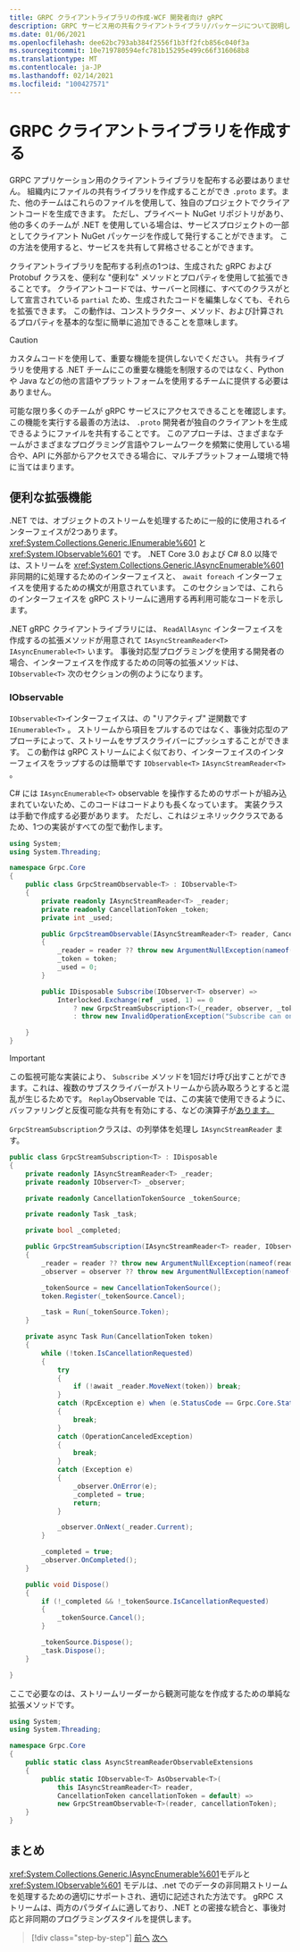 ```yaml
---
title: GRPC クライアントライブラリの作成-WCF 開発者向け gRPC
description: GRPC サービス用の共有クライアントライブラリ/パッケージについて説明します。
ms.date: 01/06/2021
ms.openlocfilehash: dee62bc793ab384f2556f1b3ff2fcb856c040f3a
ms.sourcegitcommit: 10e719780594efc781b15295e499c66f316068b8
ms.translationtype: MT
ms.contentlocale: ja-JP
ms.lasthandoff: 02/14/2021
ms.locfileid: "100427571"
---
```

# <a name="create-grpc-client-libraries"></a>GRPC クライアントライブラリを作成する

GRPC アプリケーション用のクライアントライブラリを配布する必要はありません。 組織内にファイルの共有ライブラリを作成することができ `.proto` ます。また、他のチームはこれらのファイルを使用して、独自のプロジェクトでクライアントコードを生成できます。 ただし、プライベート NuGet リポジトリがあり、他の多くのチームが .NET を使用している場合は、サービスプロジェクトの一部としてクライアント NuGet パッケージを作成して発行することができます。 この方法を使用すると、サービスを共有して昇格させることができます。

クライアントライブラリを配布する利点の1つは、生成された gRPC および Protobuf クラスを、便利な "便利な" メソッドとプロパティを使用して拡張できることです。 クライアントコードでは、サーバーと同様に、すべてのクラスがとして宣言されている `partial` ため、生成されたコードを編集しなくても、それらを拡張できます。 この動作は、コンストラクター、メソッド、および計算されるプロパティを基本的な型に簡単に追加できることを意味します。

> [!CAUTION]
> カスタムコードを使用して、重要な機能を提供しないでください。 共有ライブラリを使用する .NET チームにこの重要な機能を制限するのではなく、Python や Java などの他の言語やプラットフォームを使用するチームに提供する必要はありません。

可能な限り多くのチームが gRPC サービスにアクセスできることを確認します。 この機能を実行する最善の方法は、 `.proto` 開発者が独自のクライアントを生成できるようにファイルを共有することです。 このアプローチは、さまざまなチームがさまざまなプログラミング言語やフレームワークを頻繁に使用している場合や、API に外部からアクセスできる場合に、マルチプラットフォーム環境で特に当てはまります。

## <a name="useful-extensions"></a>便利な拡張機能

.NET では、オブジェクトのストリームを処理するために一般的に使用されるインターフェイスが2つあります。 <xref:System.Collections.Generic.IEnumerable%601> と <xref:System.IObservable%601> です。 .NET Core 3.0 および C# 8.0 以降では、ストリームを <xref:System.Collections.Generic.IAsyncEnumerable%601> 非同期的に処理するためのインターフェイスと、 `await foreach` インターフェイスを使用するための構文が用意されています。 このセクションでは、これらのインターフェイスを gRPC ストリームに適用する再利用可能なコードを示します。

.NET gRPC クライアントライブラリには、 `ReadAllAsync` インターフェイスを作成するの拡張メソッドが用意されて `IAsyncStreamReader<T>` `IAsyncEnumerable<T>` います。 事後対応型プログラミングを使用する開発者の場合、インターフェイスを作成するための同等の拡張メソッドは、 `IObservable<T>` 次のセクションの例のようになります。

### <a name="iobservable"></a>IObservable

`IObservable<T>`インターフェイスは、の "リアクティブ" 逆関数です `IEnumerable<T>` 。 ストリームから項目をプルするのではなく、事後対応型のアプローチによって、ストリームをサブスクライバーにプッシュすることができます。 この動作は gRPC ストリームによく似ており、インターフェイスのインターフェイスをラップするのは簡単です `IObservable<T>` `IAsyncStreamReader<T>` 。

C# には `IAsyncEnumerable<T>` observable を操作するためのサポートが組み込まれていないため、このコードはコードよりも長くなっています。 実装クラスは手動で作成する必要があります。 ただし、これはジェネリッククラスであるため、1つの実装がすべての型で動作します。

```csharp
using System;
using System.Threading;

namespace Grpc.Core
{
    public class GrpcStreamObservable<T> : IObservable<T>
    {
        private readonly IAsyncStreamReader<T> _reader;
        private readonly CancellationToken _token;
        private int _used;

        public GrpcStreamObservable(IAsyncStreamReader<T> reader, CancellationToken token = default)
        {
            _reader = reader ?? throw new ArgumentNullException(nameof(reader));
            _token = token;
            _used = 0;
        }

        public IDisposable Subscribe(IObserver<T> observer) =>
            Interlocked.Exchange(ref _used, 1) == 0
                ? new GrpcStreamSubscription<T>(_reader, observer, _token)
                : throw new InvalidOperationException("Subscribe can only be called once.");

    }
}
```

> [!IMPORTANT]
> この監視可能な実装により、 `Subscribe` メソッドを1回だけ呼び出すことができます。これは、複数のサブスクライバーがストリームから読み取ろうとすると混乱が生じるためです。 `Replay`Observable では、この実装で使用できるように、バッファリングと反復可能な共有を有効にする、などの演算子が[あります。](https://www.nuget.org/packages/System.Reactive.Linq)

`GrpcStreamSubscription`クラスは、の列挙体を処理し `IAsyncStreamReader` ます。

```csharp
public class GrpcStreamSubscription<T> : IDisposable
{
    private readonly IAsyncStreamReader<T> _reader;
    private readonly IObserver<T> _observer;

    private readonly CancellationTokenSource _tokenSource;

    private readonly Task _task;

    private bool _completed;

    public GrpcStreamSubscription(IAsyncStreamReader<T> reader, IObserver<T> observer, CancellationToken token = default)
    {
        _reader = reader ?? throw new ArgumentNullException(nameof(reader));
        _observer = observer ?? throw new ArgumentNullException(nameof(observer));

        _tokenSource = new CancellationTokenSource();
        token.Register(_tokenSource.Cancel);

        _task = Run(_tokenSource.Token);
    }

    private async Task Run(CancellationToken token)
    {
        while (!token.IsCancellationRequested)
        {
            try
            {
                if (!await _reader.MoveNext(token)) break;
            }
            catch (RpcException e) when (e.StatusCode == Grpc.Core.StatusCode.NotFound)
            {
                break;
            }
            catch (OperationCanceledException)
            {
                break;
            }
            catch (Exception e)
            {
                _observer.OnError(e);
                _completed = true;
                return;
            }

            _observer.OnNext(_reader.Current);
        }

        _completed = true;
        _observer.OnCompleted();
    }

    public void Dispose()
    {
        if (!_completed && !_tokenSource.IsCancellationRequested)
        {
            _tokenSource.Cancel();
        }

        _tokenSource.Dispose();
        _task.Dispose();
    }

}
```

ここで必要なのは、ストリームリーダーから観測可能なを作成するための単純な拡張メソッドです。

```csharp
using System;
using System.Threading;

namespace Grpc.Core
{
    public static class AsyncStreamReaderObservableExtensions
    {
        public static IObservable<T> AsObservable<T>(
            this IAsyncStreamReader<T> reader,
            CancellationToken cancellationToken = default) =>
            new GrpcStreamObservable<T>(reader, cancellationToken);
    }
}
```

## <a name="summary"></a>まとめ

<xref:System.Collections.Generic.IAsyncEnumerable%601>モデルと <xref:System.IObservable%601> モデルは、.net でのデータの非同期ストリームを処理するための適切にサポートされ、適切に記述された方法です。 gRPC ストリームは、両方のパラダイムに適しており、.NET との密接な統合と、事後対応と非同期のプログラミングスタイルを提供します。

>[!div class="step-by-step"]
>[前へ](streaming-versus-repeated.md)
>[次へ](security.md)
